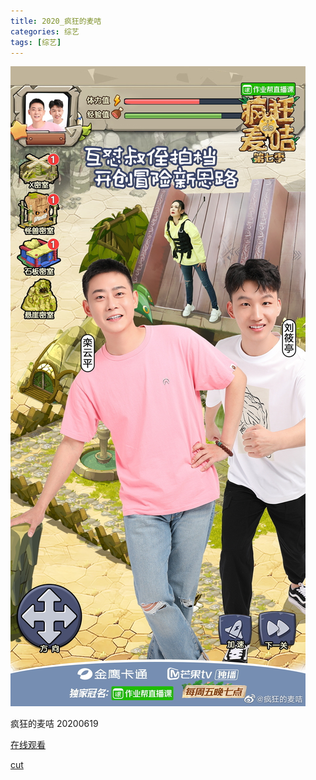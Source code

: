 ```yaml
---
title: 2020_疯狂的麦咭
categories: 综艺
tags: [综艺]
---
```


![](https://raw.githubusercontent.com/rhenginium/image/main/img-16166.jpg)

疯狂的麦咭 20200619

[在线观看](https://w.mgtv.com/b/338012/8401622.html?t=videoshare&t=videoshare&cxid=7yj5z4xjkda&cxid=7yj5z4xjkda&u=http%3A%2F%2Fm.mgtv.com%2Fb%2F338012%2F8401622.html%3Ft%3Dvideoshare%26cxid%3D7yj5z4xjkda)

[cut](https://www.bilibili.com/s/video/BV1HD4y1d7BF)